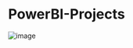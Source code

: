 # PowerBI-Projects

![image](https://github.com/mveiyo/PowerBI-Projects/assets/100849616/22e6d77d-a16f-4055-b89d-b45886734605)

